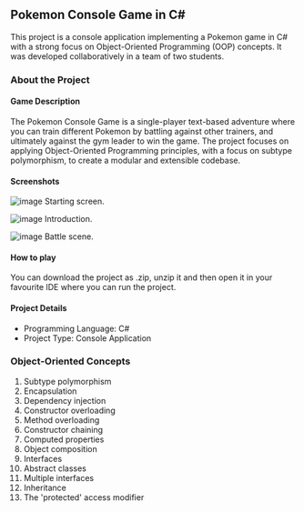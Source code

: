 ## Pokemon Console Game in C#
This project is a console application implementing a Pokemon game in C# with a strong focus on Object-Oriented Programming (OOP) concepts. It was developed collaboratively in a team of two students.

### About the Project
#### Game Description
The Pokemon Console Game is a single-player text-based adventure where you can train different Pokemon by battling against other trainers, and ultimately against the gym leader to win the game. The project focuses on applying Object-Oriented Programming principles, with a focus on subtype polymorphism, to create a modular and extensible codebase.

#### Screenshots
![image](https://github.com/Hanna-Holm/PokemonAdventure/assets/18073317/331aafb6-2ec3-40d2-b98d-ef4e9d4c65c1)
Starting screen.

![image](https://github.com/Hanna-Holm/PokemonAdventure/assets/18073317/28b1ce8f-a0e6-40cf-b87d-6f94cd0b3442)
Introduction. 

![image](https://github.com/Hanna-Holm/PokemonAdventure/assets/18073317/f68a0ac1-118d-4a7d-8cea-a4b569a12aa6)
Battle scene.

#### How to play
You can download the project as .zip, unzip it and then open it in your favourite IDE where you can run the project.

#### Project Details
* Programming Language: C#
* Project Type: Console Application

### Object-Oriented Concepts
1. Subtype polymorphism
2. Encapsulation
3. Dependency injection
4. Constructor overloading
5. Method overloading
6. Constructor chaining
7. Computed properties
8. Object composition
9. Interfaces
10. Abstract classes
11. Multiple interfaces
12. Inheritance
13. The 'protected' access modifier
